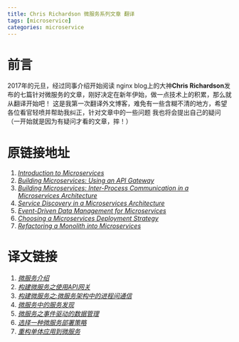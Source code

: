 ```yaml
---
title: Chris Richardson 微服务系列文章 翻译
tags: [microservice]
categories: microservice
---
```



# 前言
  2017年的元旦，经过同事介绍开始阅读 nginx blog上的大神**Chris Richardson**发布的七篇针对微服务的文章，刚好决定在新年伊始，做一点技术上的积累，那么就从翻译开始吧！ 这是我第一次翻译外文博客，难免有一些含糊不清的地方，希望各位看官轻喷并帮助我纠正，针对文章中的一些问题 我也将会提出自己的疑问（一开始就是因为有疑问才看的文章，摔！）

# 原链接地址
  1.  [*Introduction to Microservices*](https://www.nginx.com/blog/introduction-to-microservices/)
  2.  [*Building Microservices: Using an API Gateway*](https://www.nginx.com/blog/building-microservices-using-an-api-gateway/?utm_source=introduction-to-microservices&utm_medium=blog&utm_campaign=Microservices)
  3.  [*Building Microservices: Inter-Process Communication in a Microservices Architecture*](https://www.nginx.com/blog/building-microservices-inter-process-communication/?utm_source=introduction-to-microservices&utm_medium=blog&utm_campaign=Microservices)
  4.  [*Service Discovery in a Microservices Architecture*](https://www.nginx.com/blog/service-discovery-in-a-microservices-architecture/?utm_source=introduction-to-microservices&utm_medium=blog&utm_campaign=Microservices)
  5.  [*Event-Driven Data Management for Microservices*](https://www.nginx.com/blog/event-driven-data-management-microservices/?utm_source=introduction-to-microservices&utm_medium=blog&utm_campaign=Microservices)
  6.  [*Choosing a Microservices Deployment Strategy*](https://www.nginx.com/blog/deploying-microservices/?utm_source=introduction-to-microservices&utm_medium=blog&utm_campaign=Microservices)
  7.  [*Refactoring a Monolith into Microservices*](https://www.nginx.com/blog/refactoring-a-monolith-into-microservices/?utm_source=introduction-to-microservices&utm_medium=blog&utm_campaign=Microservices)

# 译文链接
1. *[微服务介绍](http://www.jianshu.com/p/8d2cfa1fa633)*
2. *[构建微服务之使用API网关](http://www.jianshu.com/p/9e90b2a5df7b)*
3. *[构建微服务之:微服务架构中的进程间通信](http://www.jianshu.com/p/9c03081bc0d9)*
4. *[微服务中的服务发现](http://www.jianshu.com/p/1bf9a46efe7a)*
5. *[微服务之事件驱动的数据管理](http://www.jianshu.com/p/9a440c5ea1db)*
6. *[选择一种微服务部署策略](http://www.jianshu.com/p/31c2a5a8b764)*
7. *[重构单体应用到微服务](http://www.jianshu.com/p/29f4d788e3bb)*
